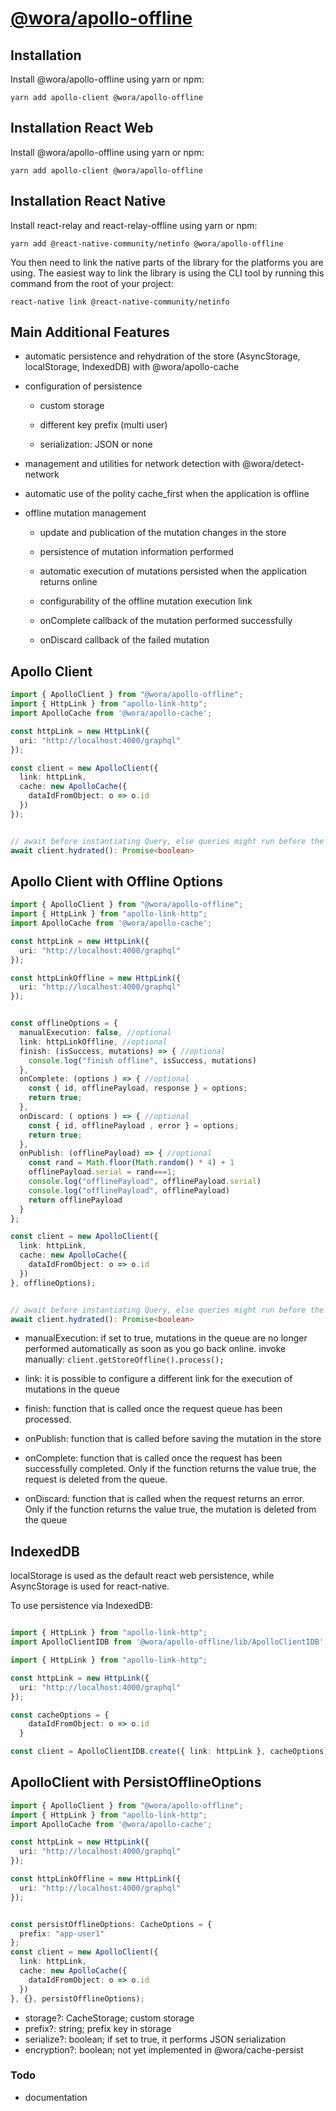 # [@wora/apollo-offline](https://github.com/morrys/wora)


## Installation

Install @wora/apollo-offline using yarn or npm:

```
yarn add apollo-client @wora/apollo-offline
```

## Installation React Web

Install @wora/apollo-offline using yarn or npm:

```
yarn add apollo-client @wora/apollo-offline
```

## Installation React Native

Install react-relay and react-relay-offline using yarn or npm:

```
yarn add @react-native-community/netinfo @wora/apollo-offline
```

You then need to link the native parts of the library for the platforms you are using. The easiest way to link the library is using the CLI tool by running this command from the root of your project:

`react-native link @react-native-community/netinfo`


## Main Additional Features 

* automatic persistence and rehydration of the store (AsyncStorage, localStorage, IndexedDB) with @wora/apollo-cache

* configuration of persistence

  * custom storage

  * different key prefix (multi user)

  * serialization: JSON or none

* management and utilities for network detection with @wora/detect-network

* automatic use of the polity cache_first when the application is offline

* offline mutation management

  * update and publication of the mutation changes in the store

  * persistence of mutation information performed

  * automatic execution of mutations persisted when the application returns online

  * configurability of the offline mutation execution link

  * onComplete callback of the mutation performed successfully

  * onDiscard callback of the failed mutation

## Apollo Client

```ts
import { ApolloClient } from "@wora/apollo-offline";
import { HttpLink } from "apollo-link-http";
import ApolloCache from '@wora/apollo-cache';

const httpLink = new HttpLink({
  uri: "http://localhost:4000/graphql"
});

const client = new ApolloClient({
  link: httpLink,
  cache: new ApolloCache({
    dataIdFromObject: o => o.id
  })
});


// await before instantiating Query, else queries might run before the cache is persisted, TODO ApolloProviderOffline
await client.hydrated(): Promise<boolean>

```


## Apollo Client with Offline Options

```ts
import { ApolloClient } from "@wora/apollo-offline";
import { HttpLink } from "apollo-link-http";
import ApolloCache from '@wora/apollo-cache';

const httpLink = new HttpLink({
  uri: "http://localhost:4000/graphql"
});

const httpLinkOffline = new HttpLink({
  uri: "http://localhost:4000/graphql"
});


const offlineOptions = {
  manualExecution: false, //optional
  link: httpLinkOffline, //optional
  finish: (isSuccess, mutations) => { //optional
    console.log("finish offline", isSuccess, mutations)
  },
  onComplete: (options ) => { //optional
    const { id, offlinePayload, response } = options;
    return true;
  },
  onDiscard: ( options ) => { //optional
    const { id, offlinePayload , error } = options;
    return true;
  },
  onPublish: (offlinePayload) => { //optional
    const rand = Math.floor(Math.random() * 4) + 1  
    offlinePayload.serial = rand===1;
    console.log("offlinePayload", offlinePayload.serial)
    console.log("offlinePayload", offlinePayload)
    return offlinePayload
  }
};

const client = new ApolloClient({
  link: httpLink,
  cache: new ApolloCache({
    dataIdFromObject: o => o.id
  })
}, offlineOptions);


// await before instantiating Query, else queries might run before the cache is persisted, TODO ApolloProviderOffline
await client.hydrated(): Promise<boolean>

```
* manualExecution: if set to true, mutations in the queue are no longer performed automatically as soon as you go back online. invoke manually: `client.getStoreOffline().process();`

* link: it is possible to configure a different link for the execution of mutations in the queue

* finish: function that is called once the request queue has been processed.

* onPublish: function that is called before saving the mutation in the store

* onComplete: function that is called once the request has been successfully completed. Only if the function returns the value true, the request is deleted from the queue.

* onDiscard: function that is called when the request returns an error. Only if the function returns the value true, the mutation is deleted from the queue


## IndexedDB

localStorage is used as the default react web persistence, while AsyncStorage is used for react-native.

To use persistence via IndexedDB:

```ts

import { HttpLink } from "apollo-link-http";
import ApolloClientIDB from '@wora/apollo-offline/lib/ApolloClientIDB';

import { HttpLink } from "apollo-link-http";

const httpLink = new HttpLink({
  uri: "http://localhost:4000/graphql"
});

const cacheOptions = {
    dataIdFromObject: o => o.id
  }

const client = ApolloClientIDB.create({ link: httpLink }, cacheOptions);
```

## ApolloClient with PersistOfflineOptions

```ts
import { ApolloClient } from "@wora/apollo-offline";
import { HttpLink } from "apollo-link-http";
import ApolloCache from '@wora/apollo-cache';

const httpLink = new HttpLink({
  uri: "http://localhost:4000/graphql"
});

const httpLinkOffline = new HttpLink({
  uri: "http://localhost:4000/graphql"
});


const persistOfflineOptions: CacheOptions = { 
  prefix: "app-user1"
};
const client = new ApolloClient({
  link: httpLink,
  cache: new ApolloCache({
    dataIdFromObject: o => o.id
  })
}, {}, persistOfflineOptions);
```

* storage?: CacheStorage;  custom storage
* prefix?: string;  prefix key in storage 
* serialize?: boolean;  if set to true, it performs JSON serialization
* encryption?: boolean;  not yet implemented in @wora/cache-persist



### Todo

* documentation

